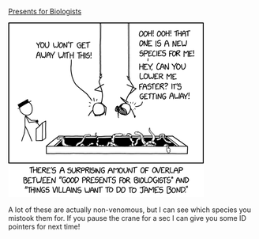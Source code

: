 [Presents for Biologists](https://xkcd.com/2747)

![Presents for Biologists](./random_comic.png)

A lot of these are actually non-venomous, but I can see which species you mistook them for. If you pause the crane for a sec I can give you some ID pointers for next time!

